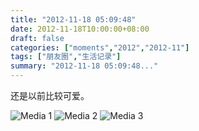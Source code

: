 ```yaml
---
title: "2012-11-18 05:09:48"
date: 2012-11-18T10:00:00+08:00
draft: false
categories: ["moments","2012","2012-11"]
tags: ["朋友圈","生活记录"]
summary: "2012-11-18 05:09:48..."
---
```


还是以前比较可爱。

![Media 1](/Moments/photos/2012-11-18/201211180509480.jpg)
![Media 2](/Moments/photos/2012-11-18/201211180509481.jpg)
![Media 3](/Moments/photos/2012-11-18/201211180509482.jpg)

